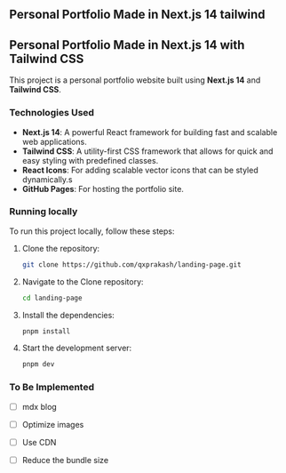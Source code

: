 ## Personal Portfolio Made in Next.js 14 tailwind

## Personal Portfolio Made in Next.js 14 with Tailwind CSS

This project is a personal portfolio website built using **Next.js 14** and **Tailwind CSS**.

### Technologies Used

- **Next.js 14**: A powerful React framework for building fast and scalable web applications.
- **Tailwind CSS**: A utility-first CSS framework that allows for quick and easy styling with predefined classes.
- **React Icons**: For adding scalable vector icons that can be styled dynamically.s
- **GitHub Pages**: For hosting the portfolio site.

### Running locally

To run this project locally, follow these steps:

1. Clone the repository:

   ```bash
   git clone https://github.com/qxprakash/landing-page.git
   ```

2. Navigate to the Clone repository:
   ```bash
   cd landing-page
   ```
3. Install the dependencies:
   ```bash
   pnpm install
   ```
4. Start the development server:
   ```bash
   pnpm dev
   ```

### To Be Implemented

- [ ] mdx blog
- [ ] Optimize images
- [ ] Use CDN
- [ ] Reduce the bundle size


